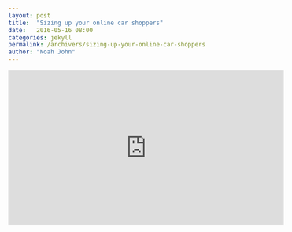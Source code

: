 ```yaml
---
layout: post
title:  "Sizing up your online car shoppers"
date:   2016-05-16 08:00
categories: jekyll
permalink: /archivers/sizing-up-your-online-car-shoppers
author: "Noah John"
---
```


<iframe width="560" height="315" src="https://www.youtube.com/embed/P80nq4Ldtsg" frameborder="0" allowfullscreen></iframe>

	
